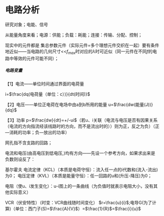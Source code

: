 # 电路分析

研究对象；电能、信号

从能量角度来看；电源：供能；负载：耗能；连接：传输、分配、控制；

现实中的元件都是 集总参数元件（实际元件=多个理想元件交织在一起）要有条件地近似——当电路的几何尺寸<<$f_{max}$时对应的$\lambda$时可近似（同一元件在不同$f$的电路中等效的元件可能不同）；

##### 电路变量

【1】电流——单位时间通过界面的电荷量

i=$\frac{dq(电荷量（单位：c）)}{dt(时间)}$

【2】电压——单位正电荷在电场中由a到b所用的能量
u=$\frac{dw(能量(J))}{dq}$

【3】功率
p=$\frac{dw}{dt}=+/-ui$（若u、i关联（电流与电压是否有因果关系（电流的方向指流经该线路时的方向，而不是流出时的））则为正，反之为负）（正—消耗的功率；负—放出的功率）

网孔指不含支路的回路；

电流和电压(由高电压到低电压,)均有方向——先设一个参考方向，如果求出来是负数则设反了：

基尔霍夫
电流定律（KCL）（本质是电荷守恒）：流入任一点的i代数和(流入-流出)为0；
电压定律（KVL）（本质是能量守恒）：任一回路的u和(升压-降压)为0；

电阻（使u、i发生变化）：u-i图上的一条曲线（为负值时就表示电阻大小，没有其他实际意义）

VCR（伏安特性）（时变：VCR曲线随时间变化）
$r=\frac{u}{i}$;电导G(为了计算)（单位：西门子(S)=$\frac{A}{V}$）=$\frac{1}{R}$=$\frac{i}{u}$























